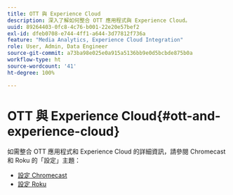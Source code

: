 ```yaml
---
title: OTT 與 Experience Cloud
description: 深入了解如何整合 OTT 應用程式與 Experience Cloud。
uuid: 89264403-0fc8-4c76-b001-22e20e57bef2
exl-id: dfeb0708-e744-4ff1-a644-3d77812f736a
feature: "Media Analytics, Experience Cloud Integration"
role: User, Admin, Data Engineer
source-git-commit: a73ba98e025e0a915a5136bb9e0d5bcbde875b0a
workflow-type: ht
source-wordcount: '41'
ht-degree: 100%

---
```


# OTT 與 Experience Cloud{#ott-and-experience-cloud}

如需整合 OTT 應用程式和 Experience Cloud 的詳細資訊，請參閱 Chromecast 和 Roku 的「設定」主題：

* [設定 Chromecast](/help/implementation/media-sdk/setup/set-up-chromecast.md)
* [設定 Roku](/help/implementation/media-sdk/setup/set-up-roku.md)
